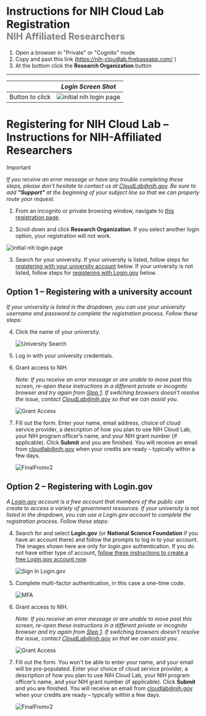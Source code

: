 <style>
  .subhead {
    color: grey;
    font-size: 24px;
  }
</style>  
# Instructions for NIH Cloud Lab Registration <br> <span class="subhead">NIH Affiliated Researchers</span>
1. Open a browser in "Private" or "Cognito" mode
2. Copy and past this link (https://nih-cloudlab.firebaseapp.com/ )
3. At the bottom click the **Research Organization** button
******
||*Login Screen Shot*|
|----------------|----------------|
|Button to click|![initial nih login page](/images/1_NIH_login.png)|
# Registering for NIH Cloud Lab – Instructions for NIH-Affiliated Researchers

> [!IMPORTANT]  
> *If you receive an error message or have any trouble completing these steps, please don't hesitate to contact us at CloudLab@nih.gov. Be sure to add **"Support"** at the beginning of your subject line so that we can properly route your request.*

1. From an incognito or private browsing window, navigate to [this registration page](https://nih-cloudlab.firebaseapp.com). <a name="step1"></a>

2. Scroll down and click **Research Organization**. If you select another login option, your registration will not work.

  ![initial nih login page](/images/1_NIH_login.png)

3. Search for your university. If your university is listed, follow steps for [registering with your university account](#university) below. If your university is not listed, follow steps for [registering with Login.gov](#login.gov) below.
   
## Option 1 – Registering with a university account <a name="university"></a>

_If your university is listed in the dropdown, you can use your university username and password to complete the registration process. Follow these steps:_

4. Click the name of your university.

   ![University Search](/images/2_input_university.png)

5. Log in with your university credentials.

6. Grant access to NIH.
   
   *Note: If you receive an error message or are unable to move past this screen, re-open these instructions in a different private or incognito browser and try again from [Step 1](#step1). If switching browsers doesn’t resolve the issue, contact CloudLab@nih.gov so that we can assist you.*

   ![Grant Access](/images/3_grant_access.png)

7. Fill out the form. Enter your name, email address, choice of cloud service provider, a description of how you plan to use NIH Cloud Lab, your NIH program officer’s name, and your NIH grant number (if applicable). Click **Submit** and you are finished. You will receive an email from cloudlab@nih.gov when your credits are ready – typically within a few days.
   
   ![FinalFromv2](/images/4_final_formv2.png)
   
## Option 2 – Registering with Login.gov <a name="login.gov"></a>
*A [Login.gov](https://login.gov/) account is a free account that members of the public can create to access a variety of government resources. If your university is not listed in the dropdown, you can use a Login.gov account to complete the registration process. Follow these steps:*

4. Search for and select **Login.gov** (or **National Science Foundation** if you have an account there) and follow the prompts to log in to your account. The images shown here are only for *login.gov* authentication. If you do not have either type of account, [follow these instructions to create a free Login.gov account now](https://login.gov/help/get-started/create-your-account/).

   ![Sign In Login.gov](/images/6_signin_logingov.png)

5. Complete multi-factor authentication, in this case a one-time code.

   ![MFA](/images/7_mfa.png)

6. Grant access to NIH.
   
   *Note: If you receive an error message or are unable to move past this screen, re-open these instructions in a different private or incognito browser and try again from [Step 1](#step1). If switching browsers doesn’t resolve the issue, contact CloudLab@nih.gov so that we can assist you.*

   ![Grant Access](/images/3_grant_access.png)

7. Fill out the form. You won't be able to enter your name, and your email will be pre-populated. Enter your choice of cloud service provider, a description of how you plan to use NIH Cloud Lab, your NIH program officer’s name, and your NIH grant number (if applicable). Click **Submit** and you are finished. You will receive an email from cloudlab@nih.gov when your credits are ready – typically within a few days.
   
   ![FinalFromv2](/images/4_final_formv2.png)
